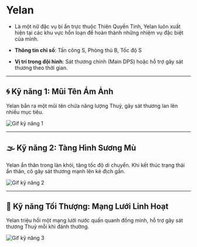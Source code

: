 # Yelan

- Là một nữ đặc vụ bí ẩn trực thuộc Thiên Quyền Tinh, Yelan luôn xuất hiện tại các khu vực hỗn loạn để hoàn thành những nhiệm vụ đặc biệt của mình.

- **Thông tin chỉ số**: Tấn công S, Phòng thủ B, Tốc độ S

- **Vị trí trong đội hình**: Sát thương chính (Main DPS) hoặc hỗ trợ gây sát thương theo thời gian.

---

## 🌀 Kỹ năng 1: Mũi Tên Ám Ảnh

Yelan bắn ra một mũi tên chứa năng lượng Thuỷ, gây sát thương lan lên nhiều mục tiêu.

![Gif kỹ năng 1](../characters/23f99ac25d3964fcbe75b5a907d11f75480582281.gif)

---

## 🌫️ Kỹ năng 2: Tàng Hình Sương Mù

Yelan ẩn thân trong làn khói, tăng tốc độ di chuyển. Khi kết thúc trạng thái ẩn thân, cô gây sát thương mạnh lên kẻ địch gần.

![Gif kỹ năng 2](../gifs/yelan_skill2.gif)

---

## 🌊 Kỹ năng Tối Thượng: Mạng Lưới Linh Hoạt

Yelan triệu hồi một mạng lưới nước quấn quanh đồng minh, hỗ trợ gây sát thương Thuỷ mỗi khi đánh thường.

![Gif kỹ năng 3](../gifs/yelan_skill3.gif)
